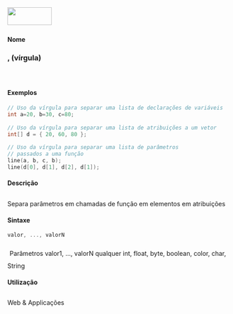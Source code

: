 <img height="40" src="../images/1pix.gif" width="100"/>
<img height="1" src="../images/1pix.gif" width="20"/>
<img height="1" src="../images/1pix.gif" width="555"/>

#### Nome
### , (vírgula)
<img height="25" src="../images/1pix.gif" width="1"/>

#### Exemplos

```pde
// Uso da vírgula para separar uma lista de declarações de variáveis
int a=20, b=30, c=80; 
 
// Uso da vírgula para separar uma lista de atribuições a um vetor
int[] d = { 20, 60, 80 }; 
 
// Uso da vírgula para separar uma lista de parâmetros 
// passados a uma função
line(a, b, c, b); 
line(d[0], d[1], d[2], d[1]); 

```

#### Descrição
Separa parâmetros em chamadas de função em elementos em atribuições
<img height="25" src="../images/1pix.gif" width="1"/>

#### Sintaxe
```pde
valor, ..., valorN

```
<img height="25" src="../images/1pix.gif" width="1"/>
Parâmetros
valor1, ..., valorN
qualquer int, float, byte, boolean, color, char, String
<img height="25" src="../images/1pix.gif" width="1"/>

#### Utilização

	
Web & Applicações
<img height="25" src="../images/1pix.gif" width="1"/>
